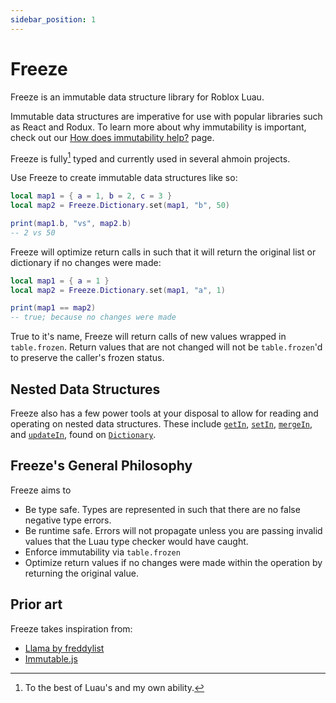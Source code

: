 ```yaml
---
sidebar_position: 1
---
```


# Freeze

Freeze is an immutable data structure library for Roblox Luau.

Immutable data structures are imperative for use with popular libraries such as
React and Rodux. To learn more about why immutability is important, check out
our [How does immutability help?](/docs/WhyImmutable) page.

Freeze is fully[^1] typed and currently used in several ahmoin projects.

Use Freeze to create immutable data structures like so:

```lua
local map1 = { a = 1, b = 2, c = 3 }
local map2 = Freeze.Dictionary.set(map1, "b", 50)

print(map1.b, "vs", map2.b)
-- 2 vs 50
```

Freeze will optimize return calls in such that it will return the original list
or dictionary if no changes were made:

```lua
local map1 = { a = 1 }
local map2 = Freeze.Dictionary.set(map1, "a", 1)

print(map1 == map2)
-- true; because no changes were made
```

True to it's name, Freeze will return calls of new values wrapped in
`table.frozen`. Return values that are not changed will not be `table.frozen`'d
to preserve the caller's frozen status.

## Nested Data Structures

Freeze also has a few power tools at your disposal to allow for reading and
operating on nested data structures. These include
[`getIn`](/api/Dictionary#getIn), [`setIn`](/api/Dictionary#setIn),
[`mergeIn`](/api/Dictionary#mergeIn), and
[`updateIn`](/api/Dictionary#updateIn), found on
[`Dictionary`](/api/Dictionary).

## Freeze's General Philosophy

Freeze aims to

- Be type safe. Types are represented in such that there are no false negative
  type errors.
- Be runtime safe. Errors will not propagate unless you are passing invalid
  values that the Luau type checker would have caught.
- Enforce immutability via `table.frozen`
- Optimize return values if no changes were made within the operation by
  returning the original value.

## Prior art

Freeze takes inspiration from:

- [Llama by freddylist](https://github.com/freddylist/llama)
- [Immutable.js](https://immutable-js.com/)

[^1]: To the best of Luau's and my own ability.
